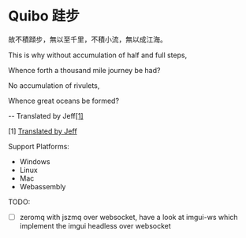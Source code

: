 # Quibo 跬步

故不積蹞步，無以至千里，不積小流，無以成江海。

This is why without accumulation of half and full steps,

Whence forth a thousand mile journey be had?

No accumulation of rivulets,

Whence great oceans be formed?

-- Translated by Jeff[[1]](#1)

<a id="1">[1]</a> [Translated by Jeff](https://www.italki.com/en/post/exercise_394388?utm_source=copylink_share&utm_medium=share_content&utm_campaign=product_marketing)

Support Platforms:

- Windows
- Linux
- Mac
- Webassembly

TODO:

- [ ] zeromq with jszmq over websocket, have a look at imgui-ws which implement the imgui headless over websocket
